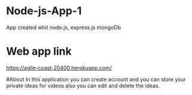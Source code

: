 # Node-js-App-1
App created whit node.js, express.js mongoDb

# Web app link 
https://agile-coast-20400.herokuapp.com/

#About 
In this application you can create account and you can store your private ideas for videos also you can edit and delete the ideas.
